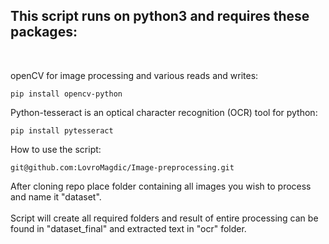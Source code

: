 ## This script runs on python3 and requires these packages:<br />
<br />

openCV for image processing and various reads and writes:
```
pip install opencv-python
```
Python-tesseract is an optical character recognition (OCR) tool for python:
```
pip install pytesseract
```

How to use the script:

```
git@github.com:LovroMagdic/Image-preprocessing.git
```

After cloning repo place folder containing all images you wish to process and name it "dataset".<br />
<br />
Script will create all required folders and result of entire processing can be found in "dataset_final" and extracted text in "ocr" folder.
